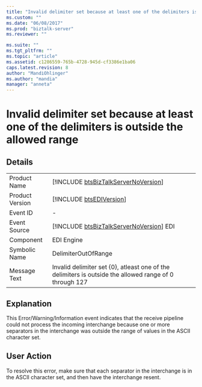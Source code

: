 ```yaml
---
title: "Invalid delimiter set because at least one of the delimiters is outside the allowed range | Microsoft Docs"
ms.custom: ""
ms.date: "06/08/2017"
ms.prod: "biztalk-server"
ms.reviewer: ""

ms.suite: ""
ms.tgt_pltfrm: ""
ms.topic: "article"
ms.assetid: c1286559-765b-4728-945d-cf3386e1ba06
caps.latest.revision: 8
author: "MandiOhlinger"
ms.author: "mandia"
manager: "anneta"
---
```

# Invalid delimiter set because at least one of the delimiters is outside the allowed range
## Details  
  
|                 |                                                                                                        |
|-----------------|--------------------------------------------------------------------------------------------------------|
|  Product Name   |          [!INCLUDE [btsBizTalkServerNoVersion](../includes/btsbiztalkservernoversion-md.md)]           |
| Product Version |                      [!INCLUDE [btsEDIVersion](../includes/btsediversion-md.md)]                       |
|    Event ID     |                                                   -                                                    |
|  Event Source   |        [!INCLUDE [btsBizTalkServerNoVersion](../includes/btsbiztalkservernoversion-md.md)] EDI         |
|    Component    |                                               EDI Engine                                               |
|  Symbolic Name  |                                          DelimiterOutOfRange                                           |
|  Message Text   | Invalid delimiter set {0}, atleast one of the delimiters is outside the allowed range of 0 through 127 |
  
## Explanation  
 This Error/Warning/Information event indicates that the receive pipeline could not process the incoming interchange because one or more separators in the interchange was outside the range of values in the ASCII character set.  
  
## User Action  
 To resolve this error, make sure that each separator in the interchange is in the ASCII character set, and then have the interchange resent.